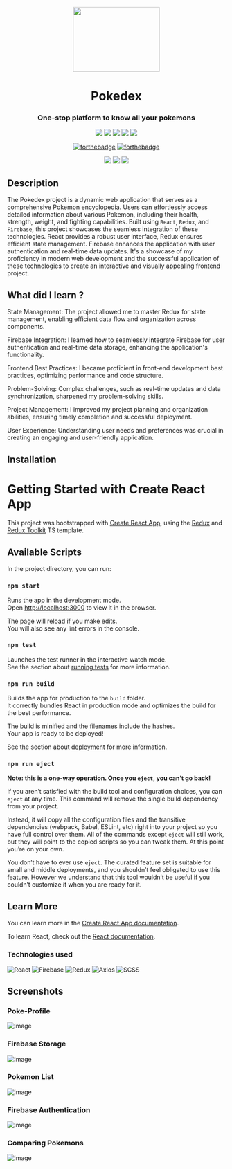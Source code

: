 <p align="center">
  <img src="https://cdn.dribbble.com/users/228053/screenshots/2760950/media/dda6693c667fad75eba263f67c668d3a.jpg?resize=800x600&vertical=center" height="150" width="200" />
</p>
<h1 align="center">Pokedex</h1>

<h3 align="center">One-stop platform to know all your pokemons</h3>

 <p align="center">
     <img src = "https://img.shields.io/badge/typescript-%235849BE.svg?style=for-the-badge&logo=typescript&logoColor=white" />
     <img src = "https://img.shields.io/badge/react-%2345b8d8.svg?style=for-the-badge&logo=react&logoColor=white" />
     <img src = "https://img.shields.io/badge/firebase-%23F9A03C.svg?style=for-the-badge&logo=firebase&logoColor=white" />
     <img src = "https://img.shields.io/badge/redux-%23311C87.svg?style=for-the-badge&logo=redux&logoColor=white" />
     <img src = "https://img.shields.io/badge/scss-%23E10098.svg?style=for-the-badge&logo=scss&logoColor=white" />
 </p>

<div align="center">
 
  [![forthebadge](https://forthebadge.com/images/badges/made-with-typescript.svg)](https://github.com/harshblip/pokeverse) [![forthebadge](https://forthebadge.com/images/badges/built-with-love.svg)](https://github.com/harshblip/pokeverse)

</div>

<div align="center">
   <img src = "https://img.shields.io/badge/time_taken-1mo-blue" />
   <img src = "https://img.shields.io/badge/developers_involved-solo-blue" />
   <img src = "https://komarev.com/ghpvc/?username=harshblip&label=Project+Views" />
</div>

## Description

The Pokedex project is a dynamic web application that serves as a comprehensive Pokemon encyclopedia. Users can effortlessly access detailed information about various Pokemon, including their health, strength, weight, and fighting capabilities. 
Built using ```React```, ```Redux```, and ```Firebase```, this project showcases the seamless integration of these technologies. 
React provides a robust user interface, Redux ensures efficient state management.
Firebase enhances the application with user authentication and real-time data updates. 
It's a showcase of my proficiency in modern web development and the successful application of these technologies to create an interactive and visually appealing frontend project.

## What did I learn ?
State Management: The project allowed me to master Redux for state management, enabling efficient data flow and organization across components.

Firebase Integration: I learned how to seamlessly integrate Firebase for user authentication and real-time data storage, enhancing the application's functionality.

Frontend Best Practices: I became proficient in front-end development best practices, optimizing performance and code structure.

Problem-Solving: Complex challenges, such as real-time updates and data synchronization, sharpened my problem-solving skills.

Project Management: I improved my project planning and organization abilities, ensuring timely completion and successful deployment.

User Experience: Understanding user needs and preferences was crucial in creating an engaging and user-friendly application.

## Installation
# Getting Started with Create React App

This project was bootstrapped with [Create React App](https://github.com/facebook/create-react-app), using the [Redux](https://redux.js.org/) and [Redux Toolkit](https://redux-toolkit.js.org/) TS template.

## Available Scripts

In the project directory, you can run:

### `npm start`

Runs the app in the development mode.\
Open [http://localhost:3000](http://localhost:3000) to view it in the browser.

The page will reload if you make edits.\
You will also see any lint errors in the console.

### `npm test`

Launches the test runner in the interactive watch mode.\
See the section about [running tests](https://facebook.github.io/create-react-app/docs/running-tests) for more information.

### `npm run build`

Builds the app for production to the `build` folder.\
It correctly bundles React in production mode and optimizes the build for the best performance.

The build is minified and the filenames include the hashes.\
Your app is ready to be deployed!

See the section about [deployment](https://facebook.github.io/create-react-app/docs/deployment) for more information.

### `npm run eject`

**Note: this is a one-way operation. Once you `eject`, you can’t go back!**

If you aren’t satisfied with the build tool and configuration choices, you can `eject` at any time. This command will remove the single build dependency from your project.

Instead, it will copy all the configuration files and the transitive dependencies (webpack, Babel, ESLint, etc) right into your project so you have full control over them. All of the commands except `eject` will still work, but they will point to the copied scripts so you can tweak them. At this point you’re on your own.

You don’t have to ever use `eject`. The curated feature set is suitable for small and middle deployments, and you shouldn’t feel obligated to use this feature. However we understand that this tool wouldn’t be useful if you couldn’t customize it when you are ready for it.

## Learn More

You can learn more in the [Create React App documentation](https://facebook.github.io/create-react-app/docs/getting-started).

To learn React, check out the [React documentation](https://reactjs.org/).

### Technologies used
 ![React](https://img.shields.io/badge/react-%2345b8d8.svg?style=for-the-badge&logo=react&logoColor=white)
 ![Firebase](https://img.shields.io/badge/firebase-%23F9A03C.svg?style=for-the-badge&logo=firebase&logoColor=white)
 ![Redux](https://img.shields.io/badge/redux-%23311C87.svg?style=for-the-badge&logo=redux&logoColor=white)
 ![Axios](https://img.shields.io/badge/axios-%235849BE.svg?style=for-the-badge&logo=axios&logoColor=white)
 ![SCSS](https://img.shields.io/badge/scss-%23E10098.svg?style=for-the-badge&logo=scss&logoColor=white)
## Screenshots
### Poke-Profile
![image](/images/pokemon.png)
### Firebase Storage
![image](/images/firebase.png)
### Pokemon List
![image](/images/search.png)
### Firebase Authentication
![image](/images/authed-list.png)
### Comparing Pokemons
![image](/images/compare.png)
